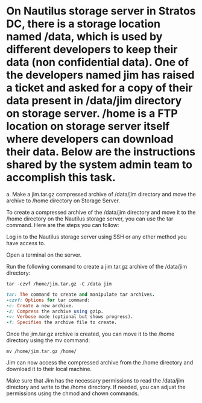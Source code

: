 # On Nautilus storage server in Stratos DC, there is a storage location named /data, which is used by different developers to keep their data (non confidential data). One of the developers named jim has raised a ticket and asked for a copy of their data present in /data/jim directory on storage server. /home is a FTP location on storage server itself where developers can download their data. Below are the instructions shared by the system admin team to accomplish this task.



a. Make a jim.tar.gz compressed archive of /data/jim directory and move the archive to /home directory on Storage Server.


To create a compressed archive of the /data/jim directory and move it to the /home directory on the Nautilus storage server, you can use the tar command. Here are the steps you can follow:

Log in to the Nautilus storage server using SSH or any other method you have access to.

Open a terminal on the server.

Run the following command to create a jim.tar.gz archive of the /data/jim directory:

```
tar -czvf /home/jim.tar.gz -C /data jim
```
```ruby
tar: The command to create and manipulate tar archives.
-czvf: Options for tar command:
-c: Create a new archive.
-z: Compress the archive using gzip.
-v: Verbose mode (optional but shows progress).
-f: Specifies the archive file to create.
```
Once the jim.tar.gz archive is created, you can move it to the /home directory using the mv command:

```
mv /home/jim.tar.gz /home/

```
Jim can now access the compressed archive from the /home directory and download it to their local machine.

Make sure that Jim has the necessary permissions to read the /data/jim directory and write to the /home directory. 
If needed, you can adjust the permissions using the chmod and chown commands.

